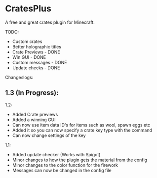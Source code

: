 CratesPlus
=====================

A free and great crates plugin for Minecraft.


TODO:
 - Custom crates
 - Better holographic titles
 - Crate Previews - DONE
 - Win GUI - DONE
 - Custom messages - DONE
 - Update checks - DONE


Changeslogs:

1.3 (In Progress):
 -

1.2:
 - Added Crate previews
 - Added a winning GUI
 - Can now use item data ID's for items such as wool, spawn eggs etc
 - Added it so you can now specify a crate key type with the command
 - Can now change settings of the key

1.1:
 - Added update checker (Works with Spigot)
 - Minor changes to how the plugin gets the material from the config
 - Minor changes to the color function for the firework
 - Messages can now be changed in the config file